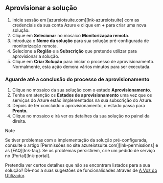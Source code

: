 ## <a name="provision-the-solution"></a>Aprovisionar a solução
1. Inicie sessão em [azureiotsuite.com][Ink-azureiotsuite] com as credenciais da sua conta Azure e clique em **+** para criar uma nova solução.
2. Clique em **Selecionar** no mosaico **Monitorização remota**.
3. Introduza o **Nome da solução** para sua solução pré-configurada de monitorização remota.
4. Selecione a **Região** e a **Subscrição** que pretende utilizar para aprovisionar a solução.
5. Clique em **Criar Solução** para iniciar o processo de aprovisionamento. Normalmente, esta ação demora vários minutos para ser executada.

### <a name="wait-for-the-provisioning-process-to-complete"></a>Aguarde até a conclusão do processo de aprovisionamento
1. Clique no mosaico da sua solução com o estado **Aprovisionamento**.
2. Tenha em atenção os **Estados de aprovisionamento** uma vez que os serviços do Azure estão implementados na sua subscrição do Azure.
3. Depois de ter concluído o aprovisionamento, o estado passa para **Pronto**.
4. Clique no mosaico e irá ver os detalhes da sua solução no painel da direita.

> [!NOTE]
> Se tiver problemas com a implementação da solução pré-configurada, consulte o artigo [Permissões no site azureiotsuite.com][Ink-permissions] e as [FAQ][Ink-faq]. Se os problemas persistirem, crie um pedido de serviço no [Portal][Ink-portal].
> 
> 

Pretendia ver certos detalhes que não se encontram listados para a sua solução? Dê-nos a suas sugestões de funcionalidades através de [A Voz do Utilizador](https://feedback.azure.com/forums/321918-azure-iot).

[lnk-azureiotsuite]: https://www.azureiotsuite.com
[lnk-permissions]: ../articles/iot-suite/iot-suite-permissions.md
[lnk-portal]: http://portal.azure.com/
[lnk-faq]: ../articles/iot-suite/iot-suite-faq.md

<!--HONumber=Nov16_HO2-->


